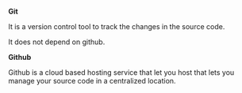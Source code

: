 **Git**

It is a version control tool to track the changes in the source code.

It does not depend on github.

**Github**

Github is a cloud based hosting service that let you host that lets you manage your source code in a centralized location.

